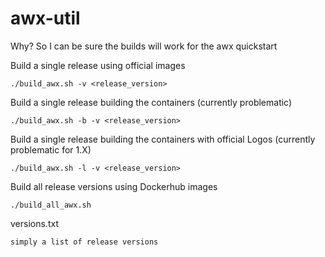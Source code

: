 # awx-util

Why? So I can be sure the builds will work for the awx quickstart

Build a single release using official images
```
./build_awx.sh -v <release_version>
```
Build a single release building the containers (currently problematic)
```
./build_awx.sh -b -v <release_version>
```
Build a single release building the containers with official Logos (currently problematic for 1.X)
```
./build_awx.sh -l -v <release_version>
```
Build all release versions using Dockerhub images
```
./build_all_awx.sh 
```

versions.txt
```
simply a list of release versions
```
